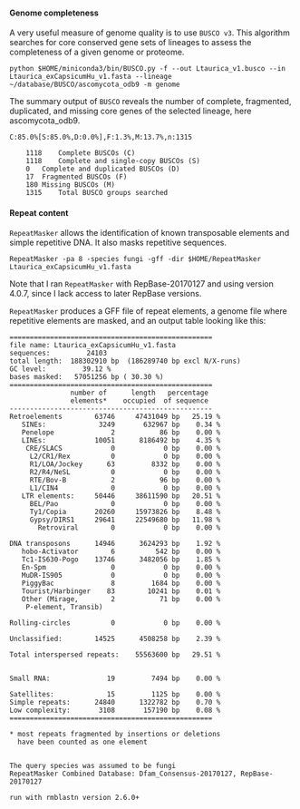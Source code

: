 #### Genome completeness 
A very useful measure of genome quality is to use `BUSCO v3`. This algorithm searches for core conserved gene sets of lineages to assess the completeness of a given genome or proteome.  

```ShellSession
python $HOME/miniconda3/bin/BUSCO.py -f --out Ltaurica_v1.busco --in Ltaurica_exCapsicumHu_v1.fasta --lineage ~/database/BUSCO/ascomycota_odb9 -m genome
```

The summary output of `BUSCO` reveals the number of complete, fragmented, duplicated, and missing core genes of the selected lineage, here ascomycota_odb9.
```
C:85.0%[S:85.0%,D:0.0%],F:1.3%,M:13.7%,n:1315

	1118	Complete BUSCOs (C)
	1118	Complete and single-copy BUSCOs (S)
	0	Complete and duplicated BUSCOs (D)
	17	Fragmented BUSCOs (F)
	180	Missing BUSCOs (M)
	1315	Total BUSCO groups searched
```

#### Repeat content
`RepeatMasker` allows the identification of known transposable elements and simple repetitive DNA. It also masks repetitive sequences.
```ShellSession
RepeatMasker -pa 8 -species fungi -gff -dir $HOME/RepeatMasker Ltaurica_exCapsicumHu_v1.fasta
```
Note that I ran `RepeatMasker` with RepBase-20170127 and using version 4.0.7, since I lack access to later RepBase versions. 

`RepeatMasker` produces a GFF file of repeat elements, a genome file where repetitive elements are masked, and an output table looking like this:
```
==================================================
file name: Ltaurica_exCapsicumHu_v1.fasta
sequences:         24103
total length:  188302910 bp  (186289740 bp excl N/X-runs)
GC level:         39.12 %
bases masked:   57051256 bp ( 30.30 %)
==================================================
               number of      length   percentage
               elements*    occupied  of sequence
--------------------------------------------------
Retroelements        63746     47431049 bp   25.19 %
   SINEs:             3249       632967 bp    0.34 %
   Penelope              2           86 bp    0.00 %
   LINEs:            10051      8186492 bp    4.35 %
    CRE/SLACS            0            0 bp    0.00 %
     L2/CR1/Rex          0            0 bp    0.00 %
     R1/LOA/Jockey      63         8332 bp    0.00 %
     R2/R4/NeSL          0            0 bp    0.00 %
     RTE/Bov-B           2           96 bp    0.00 %
     L1/CIN4             0            0 bp    0.00 %
   LTR elements:     50446     38611590 bp   20.51 %
     BEL/Pao             0            0 bp    0.00 %
     Ty1/Copia       20260     15973826 bp    8.48 %
     Gypsy/DIRS1     29641     22549680 bp   11.98 %
       Retroviral        0            0 bp    0.00 %

DNA transposons      14946      3624293 bp    1.92 %
   hobo-Activator        6          542 bp    0.00 %
   Tc1-IS630-Pogo    13746      3482056 bp    1.85 %
   En-Spm                0            0 bp    0.00 %
   MuDR-IS905            0            0 bp    0.00 %
   PiggyBac              8         1684 bp    0.00 %
   Tourist/Harbinger    83        10241 bp    0.01 %
   Other (Mirage,        2           71 bp    0.00 %
    P-element, Transib)

Rolling-circles          0            0 bp    0.00 %

Unclassified:        14525      4508258 bp    2.39 %

Total interspersed repeats:    55563600 bp   29.51 %


Small RNA:              19         7494 bp    0.00 %

Satellites:             15         1125 bp    0.00 %
Simple repeats:      24840      1322782 bp    0.70 %
Low complexity:       3108       157190 bp    0.08 %
==================================================

* most repeats fragmented by insertions or deletions
  have been counted as one element
                                                      

The query species was assumed to be fungi         
RepeatMasker Combined Database: Dfam_Consensus-20170127, RepBase-20170127
        
run with rmblastn version 2.6.0+
```
